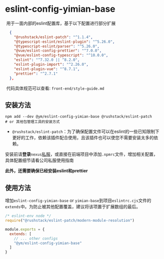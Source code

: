 # eslint-config-yimian-base

​	用于一面内部的eslint配置库，基于以下配置进行部分扩展

```json
  {
    "@rushstack/eslint-patch": "^1.1.4",
    "@typescript-eslint/eslint-plugin": "^5.26.0",
    "@typescript-eslint/parser": "^5.26.0",
    "@vue/eslint-config-prettier": "^7.0.0",
    "@vue/eslint-config-typescript": "^10.0.0",
    "eslint": "^7.32.0 || ^8.2.0",
    "eslint-plugin-import": "^2.26.0",
    "eslint-plugin-vue": "^8.7.1",
    "prettier": "^2.7.1"
  },
```

​	代码具体规范可以查看: `front-end/style-guide.md`



## 安装方法

```shell
npm add --dev @ym/eslint-config-yimian-base @rushstack/eslint-patch
# or 其他包管理工具的安装方式
```

- `@rushstack/eslint-patch`：为了确保配置文件可以在eslint的一些已知限制下更好的工作，依赖该插件配合使用，且该插件也可以使您不需要安装太多的依赖。

安装前请**登录**`nexus`[私服](https://ones.ai/wiki/#/team/49egF9Px/space/CAKmZRGr/page/FUMe6Rvo)，或直接在前端项目中添加`.npmrc`文件，增加相关配置，具体配置细节请看公司私服使用指南

**此外，还需要确保已经安装eslint和prettier**

## 使用方法

增加`eslint-config-yimian-base` or `yimian-base`到项目`eslintrc.cjs`文件的`extends`中。为防止被其他配置覆盖，建议将该项置于扩展数组的最后。

```javascript
/* eslint-env node */
require("@rushstack/eslint-patch/modern-module-resolution")

module.exports = {
  extends: [
    // ... other configs
    "@ym/eslint-config-yimian-base"
  ]
}
```





